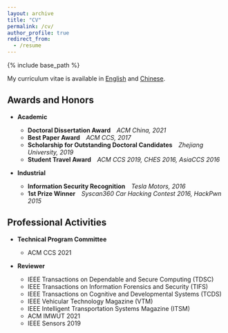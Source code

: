 ```yaml
---
layout: archive
title: "CV"
permalink: /cv/
author_profile: true
redirect_from:
  - /resume
---
```


{% include base_path %}

My curriculum vitae is available in [English](/files/CV/CV_ChenYan_2022.pdf) and [Chinese](/files/CV/CV_闫琛_2022.pdf).

## Awards and Honors

- **Academic**
  - **Doctoral Dissertation Award**&emsp;*ACM China, 2021*
  - **Best Paper Award**&emsp;*ACM CCS, 2017*
  - **Scholarship for Outstanding Doctoral Candidates**&emsp;*Zhejiang University, 2019*
  - **Student Travel Award**&emsp;*ACM CCS 2019, CHES 2016, AsiaCCS 2016*

- **Industrial**
  - **Information Security Recognition**&emsp;*Tesla Motors, 2016*
  - **1st Prize Winner**&emsp;*Syscan360 Car Hacking Contest 2016, HackPwn 2015*

## Professional Activities

- **Technical Program Committee**
  - ACM CCS 2021

- **Reviewer**
  - IEEE Transactions on Dependable and Secure Computing (TDSC)
  - IEEE Transactions on Information Forensics and Security (TIFS)
  - IEEE Transactions on Cognitive and Developmental Systems (TCDS)
  - IEEE Vehicular Technology Magazine (VTM)
  - IEEE Intelligent Transportation Systems Magazine (ITSM)
  - ACM IMWUT 2021
  - IEEE Sensors 2019


